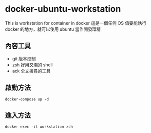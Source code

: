 # docker-ubuntu-workstation
This is workstation for container in docker
這是一個任何 OS 值要能執行 docker 的地方，就可以使用 ubuntu 當作開發環精

## 內容工具
  - git 版本控制
  - zsh 好用又潮的 shell
  - ack 全文搜尋的工具

## 啟動方法
```
docker-compose up -d
```

## 進入方法
```
docker exec -it workstation zsh
```
